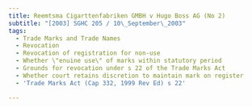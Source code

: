 ```yaml
---
title: Reemtsma Cigarttenfabriken GMBH v Hugo Boss AG (No 2)
subtitle: "[2003] SGHC 205 / 10\_September\_2003"
tags:
  - Trade Marks and Trade Names
  - Revocation
  - Revocation of registration for non-use
  - Whether \"enuine use\" of marks within statutory period
  - Grounds for revocation under s 22 of the Trade Marks Act
  - Whether court retains discretion to maintain mark on register
  - 'Trade Marks Act (Cap 332, 1999 Rev Ed) s 22'

---
```



